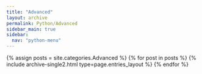 ```yaml
---
title: "Advanced"
layout: archive
permalink: Python/Advanced
sidebar_main: true
sidebar:
  nav: "python-menu"
---
```


{% assign posts = site.categories.Advanced %}
{% for post in posts %} {% include archive-single2.html type=page.entries_layout %} {% endfor %}
